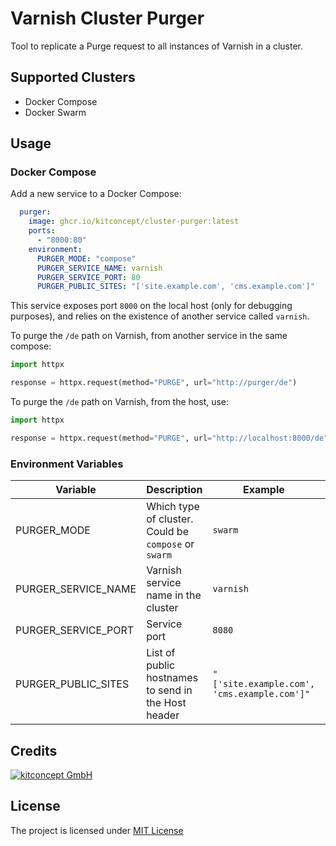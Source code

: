 # Varnish Cluster Purger

Tool to replicate a Purge request to all instances of Varnish in a cluster.

## Supported Clusters

* Docker Compose
* Docker Swarm


## Usage

### Docker Compose

Add a new service to a Docker Compose:

```yaml
  purger:
    image: ghcr.io/kitconcept/cluster-purger:latest
    ports:
      - "8000:80"
    environment:
      PURGER_MODE: "compose"
      PURGER_SERVICE_NAME: varnish
      PURGER_SERVICE_PORT: 80
      PURGER_PUBLIC_SITES: "['site.example.com', 'cms.example.com']"
```

This service exposes port `8000` on the local host (only for debugging purposes), and relies on the existence of another service called `varnish`.

To purge the `/de` path on Varnish, from another service in the same compose:

```python
import httpx

response = httpx.request(method="PURGE", url="http://purger/de")
```

To purge the `/de` path on Varnish, from the host, use:

```python
import httpx

response = httpx.request(method="PURGE", url="http://localhost:8000/de")
```

### Environment Variables

| Variable | Description | Example | Default |
| --- | --- | --- | --- |
|PURGER_MODE| Which type of cluster. Could be `compose` or `swarm` | `swarm` | `swarm` |
|PURGER_SERVICE_NAME| Varnish service name in the cluster | `varnish` |  |
|PURGER_SERVICE_PORT| Service port | `8080` | `80` |
|PURGER_PUBLIC_SITES| List of public hostnames to send in the Host header | `"['site.example.com', 'cms.example.com']"` |  |

## Credits

[![kitconcept GmbH](https://raw.githubusercontent.com/kitconcept/docker-stack-deploy/main/docs/kitconcept.png)](https://kitconcept.com)

## License

The project is licensed under [MIT License](./LICENSE)